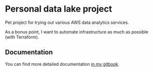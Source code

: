 # Personal data lake project

Pet project for trying out various AWS data analytics services.

As a bonus point, I want to automate infrastructure as much as possible (with Terraform).

## Documentation

You can find more detailed documentation [in my gitbook](https://jszafran.gitbook.io).
